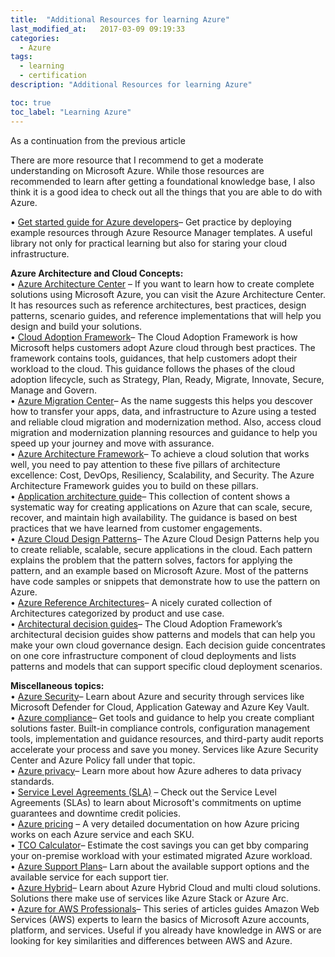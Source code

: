 ```yaml
---
title:  "Additional Resources for learning Azure"
last_modified_at:   2017-03-09 09:19:33
categories: 
  - Azure
tags:
  - learning
  - certification
description: "Additional Resources for learning Azure"

toc: true
toc_label: "Learning Azure"
---
```


As a continuation from the previous article 
<!-- TODO: link-->
<!-- TODO: sections-->

There are more resource that I recommend to get a moderate understanding on Microsoft Azure.
While those resources are recommended to learn after getting a foundational knowledge base, I also think it is a good idea to check out all the things that you are able to do with Azure.

• [Get started guide for Azure developers](https://learn.microsoft.com/en-us/samples/browse/?expanded=azure&products=azure-resource-manager)– Get practice by deploying example resources through Azure Resource Manager templates. A useful library not only for practical learning but also for staring your cloud infrastructure.

**Azure Architecture and Cloud Concepts:**  
• [Azure Architecture Center](https://learn.microsoft.com/de-de/azure/architecture/?WT.mc_id=modinfra-10582-thmaure) – If you want to learn how to create complete solutions using Microsoft Azure, you can visit the Azure Architecture Center. It has resources such as reference architectures, best practices, design patterns, scenario guides, and reference implementations that will help you design and build your solutions.   
• [Cloud Adoption Framework](https://learn.microsoft.com/en-us/azure/cloud-adoption-framework/?WT.mc_id=modinfra-10582-thmaure)– The Cloud Adoption Framework is how Microsoft helps customers adopt Azure cloud through best practices. The framework contains tools, guidances, that help customers adopt their workload to the cloud. This guidance follows the phases of the cloud adoption lifecycle, such as Strategy, Plan, Ready, Migrate, Innovate, Secure, Manage and Govern.   
• [Azure Migration Center](https://azure.microsoft.com/en-us/solutions/migration/migration-journey/?WT.mc_id=modinfra-10582-thmaure&activetab=pivot:planningtab)– As the name suggests this helps you descover how to transfer your apps, data, and infrastructure to Azure using a tested and reliable cloud migration and modernization method. Also, access cloud migration and modernization planning resources and guidance to help you speed up your journey and move with assurance.      
• [Azure Architecture Framework](https://learn.microsoft.com/en-us/azure/well-architected/?WT.mc_id=modinfra-10582-thmaure)– To achieve a cloud solution that works well, you need to pay attention to these five pillars of architecture excellence: Cost, DevOps, Resiliency, Scalability, and Security. The Azure Architecture Framework guides you to build on these pillars.  
• [Application architecture guide](https://learn.microsoft.com/en-us/azure/architecture/guide/?WT.mc_id=modinfra-10582-thmaure)– This collection of content shows a systematic way for creating applications on Azure that can scale, secure, recover, and maintain high availability. The guidance is based on best practices that we have learned from customer engagements.   
• [Azure Cloud Design Patterns](https://learn.microsoft.com/en-us/azure/architecture/patterns/?WT.mc_id=modinfra-10582-thmaure)– The Azure Cloud Design Patterns help you to create reliable, scalable, secure applications in the cloud. Each pattern explains the problem that the pattern solves, factors for applying the pattern, and an example based on Microsoft Azure. Most of the patterns have code samples or snippets that demonstrate how to use the pattern on Azure.   
• [Azure Reference Architectures](https://learn.microsoft.com/en-us/azure/architecture/browse/?filter=reference-architecture&WT.mc_id=thomasmaurer-blog-thmaure)– A nicely curated collection of Architectures categorized by product and use case.   
• [Architectural decision guides](https://learn.microsoft.com/en-us/azure/cloud-adoption-framework/decision-guides/?WT.mc_id=modinfra-10582-thmaure)– The Cloud Adoption Framework’s architectural decision guides show patterns and models that can help you make your own cloud governance design. Each decision guide concentrates on one core infrastructure component of cloud deployments and lists patterns and models that can support specific cloud deployment scenarios.   

**Miscellaneous topics:**   
• [Azure Security](https://azure.microsoft.com/en-us/explore/security/?WT.mc_id=modinfra-10582-thmaure)– Learn about Azure and security through services like Microsoft Defender for Cloud, Application Gateway and Azure Key Vault.      
• [Azure compliance](https://azure.microsoft.com/en-us/explore/trusted-cloud/compliance/?WT.mc_id=modinfra-10582-thmaure)– Get tools and guidance to help you create compliant solutions faster. Built-in compliance controls, configuration management tools, implementation and guidance resources, and third-party audit reports accelerate your process and save you money. Services like Azure Security Center and Azure Policy fall under that topic.    
• [Azure privacy](https://azure.microsoft.com/en-us/explore/trusted-cloud/privacy/?WT.mc_id=modinfra-10582-thmaure)– Learn more about how Azure adheres to data privacy standards.   
• [Service Level Agreements (SLA)](https://www.microsoft.com/licensing/docs/view/Service-Level-Agreements-SLA-for-Online-Services?lang=1) – Check out the Service Level Agreements (SLAs) to learn about Microsoft's commitments on uptime guarantees and downtime credit policies.   
• [Azure pricing](https://azure.microsoft.com/en-us/pricing/?WT.mc_id=modinfra-10582-thmaure) – A very detailed documentation on how Azure pricing works on each Azure service and each SKU.   
• [TCO Calculator](https://azure.microsoft.com/en-us/pricing/tco/calculator/)– Estimate the cost savings you can get bby comparing your on-premise workload with your estimated migrated Azure workload.   
• [Azure Support Plans](https://azure.microsoft.com/en-us/support/plans/?WT.mc_id=modinfra-10582-thmaure)– Larn about the available support options and the available service for each support tier.   
• [Azure Hybrid](https://azure.microsoft.com/en-us/solutions/hybrid-cloud-app/?WT.mc_id=modinfra-10582-thmaure#overview)– Learn about Azure Hybrid Cloud and multi cloud solutions. Solutions there make use of services like Azure Stack or Azure Arc.    
• [Azure for AWS Professionals](https://learn.microsoft.com/en-us/azure/architecture/aws-professional/?WT.mc_id=modinfra-10582-thmaure)– This series of articles guides Amazon Web Services (AWS) experts to learn the basics of Microsoft Azure accounts, platform, and services. Useful if you already have knowledge in AWS or are looking for key similarities and differences between AWS and Azure.

